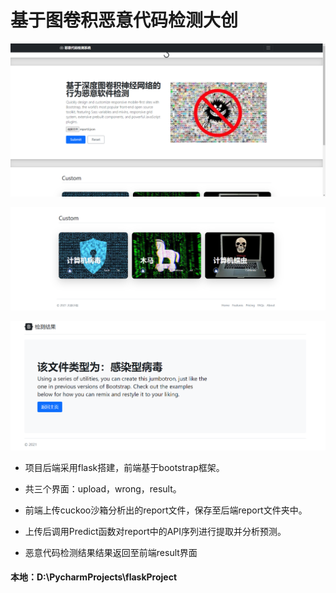 # 基于图卷积恶意代码检测大创

![Image text](pic_show/1.png)

![Image text](pic_show/2.png)



![Image text](pic_show/3.png)





* 项目后端采用flask搭建，前端基于bootstrap框架。

* 共三个界面：upload，wrong，result。
* 前端上传cuckoo沙箱分析出的report文件，保存至后端report文件夹中。
* 上传后调用Predict函数对report中的API序列进行提取并分析预测。
* 恶意代码检测结果结果返回至前端result界面

#### 本地：D:\PycharmProjects\flaskProject

